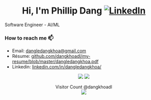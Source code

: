 <!-- - 👋 Hi, I’m @dangkhoadl
- 👀 I’m interested in ...
- 🌱 I’m currently learning ...
- 💞️ I’m looking to collaborate on ...
- 📫 How to reach me ... -->

<h1 align="center">Hi, I'm Phillip Dang <a href="https://www.linkedin.com/in/dangledangkhoa/" target="_blank"><img alt="LinkedIn" src="https://img.shields.io/badge/linkedin-%230077B5.svg?&style=for-the-badge&logo=linkedin&logoColor=white" /></a></h1> 

Software Engineer - AI/ML

### How to reach me 📫
- Email: [dangledangkhoa@gmail.com](mailto:dangledangkhoa@gmail.com)
- Résume: [github.com/dangkhoadl/my-resume/blob/master/dangledangkhoa.pdf](https://github.com/dangkhoadl/my-resume/blob/master/dangledangkhoa.pdf)
- Linkedin: [linkedin.com/in/dangledangkhoa/](https://www.linkedin.com/in/dangledangkhoa/)

<p align="center">
  <img src="https://api.githubtrends.io/user/svg/dangkhoadl/repos?time_range=one_year&group=other&loc_metric=changed&theme=dark" />
  <img src="https://api.githubtrends.io/user/svg/dangkhoadl/langs?time_range=one_year&loc_metric=changed&compact=True&theme=dark" />
</p>

<p align="center"> 
  Visitor Count @dangkhoadl<br>
  <img src="https://profile-counter.glitch.me/dangkhoadl/count.svg" />
</p>
